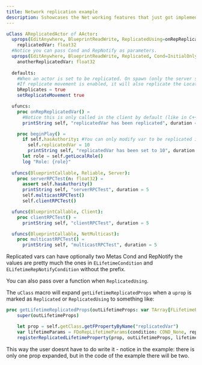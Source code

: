 ```yaml
---
title: Network replication example
description: Sshowcases the Net working features that just got implemented
---
```


```nim
uClass AReplicatedActor of AActor:
  uprops(EditAnywhere, BlueprintReadWrite, ReplicatedUsing=onRepReplicatedVar):
    replicatedVar: float32
  #Notice you can pass Cond and RepNotify as parameters.
  uprops(EditAnywhere, BlueprintReadWrite, Replicated, Cond=InitialOnly, RepNotify=Always):
    anotherReplicatedVar: float32
  
  defaults:              
    #When an actor is set to be replicated. On spawn (only the server should spawn it), the server will replicate the actor to all clients.
    #If replicate movement is enabled, it will also replicate the Location, Rotation and Velocity of the Actor.
    bReplicates = true 
    setReplicateMovement true    

  ufuncs:
    proc onRepReplicatedVar() = 
      #Notice this is only called in the client by default (like in C++). One can call it in the server by calling it explicitly
      printString self, "replicatedVar has been replicated", duration = 5

    proc beginPlay() = 
      if self.hasAuthority: #You can only modify var to be replicated in the server
        self.replicatedVar = 10 
        printString self, "replicatedVar has been set to 10", duration = 5
      let role = self.getLocalRole()
      log "Role: {role}"      
    
  ufuncs(BlueprintCallable, Reliable, Server):
    proc serverRPCTest(n: float32) = 
      assert self.hasAuthority()
      printString self, "serverRPCTest", duration = 5
      self.multicastRPCTest()
      self.clientRPCTest()

  ufuncs(BlueprintCallable, Client):
    proc clientRPCTest() = 
      printString self, "clientRPCTest", duration = 5

  ufuncs(BlueprintCallable, NetMulticast):
    proc multicastRPCTest() = 
      printString self, "multicastRPCTest", duration = 5
```

Replicated vars can have optionally two Metas Cond and RepNotify the values are pretty much the ones in `ELifetimeCondition` and `ELifetimeRepNotifyCondition` without the prefix.

You can also pass over a function when `ReplicatedUsing`.

The `uClass` macro will expand `getLifetimeReplicatedProps` when a `uprop` is marked as `Replicated` or `ReplicatedUsing` to something like:

```nim
proc getLifetimeReplicatedProps(outLifetimeProps: var TArray[FLifetimeProperty]) {. virtual, override, constcpp.} =    
    super(outLifetimeProps)  

    let prop = self.getClass.getFPropertyByName("replicatedVar")
    var lifetimeParams = FDoRepLifetimeParams(condition: COND_None, repNotifyCondition: REPNOTIFY_OnChanged)
    registerReplicatedLifetimeProperty(prop, outLifetimeProps, lifetimeParams)
```

This way the user doesnt have to do write it - notice in the example: there is only one prop expanded, but in the code of the example there will be two.